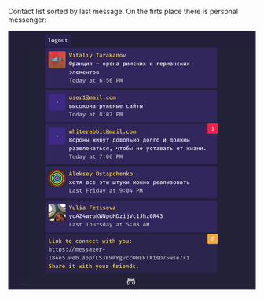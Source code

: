 Contact list sorted by last message. On the firts place there is personal messenger:

![GitHub Logo](https://raw.githubusercontent.com/tarakanovvitaliy/temp/master/src/images/ssh_2.jpg)
